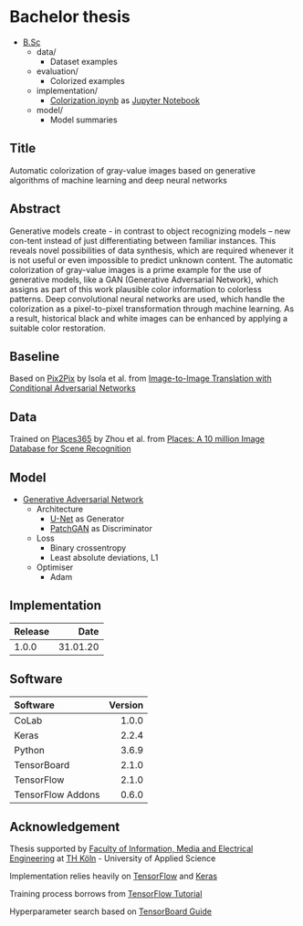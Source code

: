 # Bachelor thesis
- [B.Sc](https://github.com/tobiasvossen/B.Sc)
  - data/
    - Dataset examples
  - evaluation/
    - Colorized examples
  - implementation/ 
    - [Colorization.ipynb](implementation/Colorization.ipynb) as [Jupyter Notebook](https://github.com/jupyter/notebook)
  - model/
    - Model summaries

## Title
Automatic colorization of gray-value images based on generative algorithms of machine learning and deep neural networks

## Abstract
Generative models create - in contrast to object recognizing models – new con-tent instead of just differentiating between familiar instances. This reveals novel possibilities of data synthesis, which are required whenever it is not useful or even impossible to predict unknown content. The automatic colorization of gray-value images is a prime example for the use of generative models, like a GAN (Generative Adversarial Network), which assigns as part of this work plausible color information to colorless patterns. Deep convolutional neural networks are used, which handle the colorization as a pixel-to-pixel transformation through machine learning. As a result, historical black and white images can be enhanced by applying a suitable color restoration.

## Baseline
Based on [Pix2Pix](https://github.com/phillipi/pix2pix) by Isola et al. from [Image-to-Image Translation with Conditional Adversarial Networks](https://arxiv.org/abs/1611.07004)

## Data
Trained on [Places365](https://github.com/CSAILVision/places365) by Zhou et al. from [Places: A 10 million Image Database for Scene Recognition](https://www.researchgate.net/publication/318200394_Places_A_10_Million_Image_Database_for_Scene_Recognition)

## Model
- [Generative Adversarial Network](https://arxiv.org/abs/1406.2661)
  - Architecture
    - [U-Net](https://arxiv.org/abs/1505.04597) as Generator
    - [PatchGAN](https://arxiv.org/abs/1604.04382) as Discriminator
  - Loss
    - Binary crossentropy
    - Least absolute deviations, L1
  - Optimiser
    - Adam

## Implementation
| Release | Date     |
| :-------|---------:|
| 1.0.0   | 31.01.20 | 

## Software
| Software          | Version  |
| :-----------------|---------:|
| CoLab             | 1.0.0    | 
| Keras             | 2.2.4    | 
| Python            | 3.6.9    |
| TensorBoard       | 2.1.0    |
| TensorFlow        | 2.1.0    |
| TensorFlow Addons | 0.6.0    |

## Acknowledgement
Thesis supported by [Faculty of Information, Media and Electrical Engineering](https://www.th-koeln.de/en/information-media-and-electrical-engineering/faculty-of-information-media-and-electrical-engineering_6817.php) at [TH Köln](https://www.th-koeln.de/en/) - University of Applied Science

Implementation relies heavily on [TensorFlow](https://github.com/tensorflow/tensorflow) and [Keras](https://github.com/keras-team/keras)

Training process borrows from [TensorFlow Tutorial](https://www.tensorflow.org/tutorials/generative/pix2pix)

Hyperparameter search based on [TensorBoard Guide](https://www.tensorflow.org/tensorboard/hyperparameter_tuning_with_hparams)
